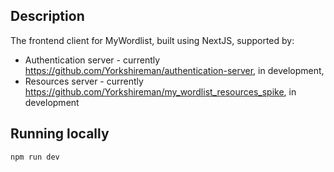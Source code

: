 ## Description
The frontend client for MyWordlist, built using NextJS, supported by:
* Authentication server - currently https://github.com/Yorkshireman/authentication-server, in development,
* Resources server - currently https://github.com/Yorkshireman/my_wordlist_resources_spike, in development

## Running locally
`npm run dev`
